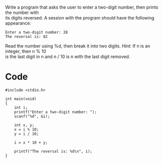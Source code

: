 Write a program  that asks the user to enter a two-digit number, then prints the number with  
its digits reversed. A session with the program should have the following appearance:
```
Enter a two-digit number: 28  
The reversal is: 82
```
Read the number using %d, then break it into two digits. _Hint:_ If n is an integer, then n % 10  
is the last digit in n and n / 10 is n with the last digit removed.

# Code
```
#include <stdio.h>

int main(void)
{
	int i;
	printf("Enter a two-digit number: ");
	scanf("%d", &i);
	
	int x, y;
	x = i % 10;
	y = i / 10;
	
	i = x * 10 + y;
	
	printf("The reversal is: %d\n", i);
}
```
